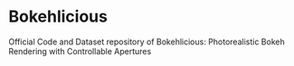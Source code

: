 # Bokehlicious
Official Code and Dataset repository of Bokehlicious: Photorealistic Bokeh Rendering with Controllable Apertures
